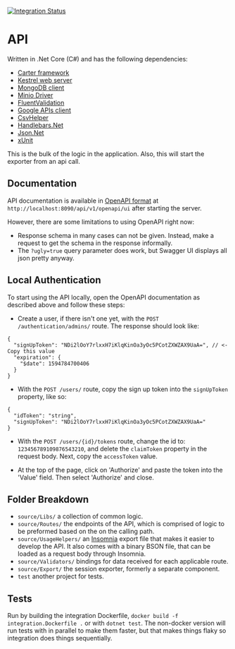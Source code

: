 [![Integration Status](https://github.com/jhburns/ExperienceCapture/workflows/API/badge.svg)](https://github.com/jhburns/ExperienceCapture/actions?query=workflow%3A%22API%22)

# API

Written in .Net Core (C#) and has the following dependencies:

- [Carter framework](https://github.com/CarterCommunity/Carter)
- [Kestrel web server](https://docs.microsoft.com/en-us/aspnet/core/fundamentals/servers/kestrel?view=aspnetcore-3.0)
- [MongoDB client](http://mongodb.github.io/mongo-csharp-driver/)
- [Minio Driver](https://github.com/minio/minio-dotnet)
- [FluentValidation](https://fluentvalidation.net/)
- [Google APIs client](https://developers.google.com/api-client-library/dotnet)
- [CsvHelper](https://joshclose.github.io/CsvHelper/)
- [Handlebars.Net](https://github.com/rexm/Handlebars.Net)
- [Json.Net](https://www.newtonsoft.com/json)
- [xUnit](https://xunit.net/)

This is the bulk of the logic in the application. Also, this will start the exporter from an api call.

## Documentation

API documentation is available in [OpenAPI format](https://swagger.io/docs/specification/about/) at `http://localhost:8090/api/v1/openapi/ui` after starting the server.

However, there are some limitations to using OpenAPI right now:

- Response schema in many cases can not be given. Instead, make a request to get the schema in the response informally.
- The `?ugly=true` query parameter does work, but Swagger UI displays all json pretty anyway.

## Local Authentication

To start using the API locally, open the OpenAPI documentation as described above and follow these steps:

- Create a user, if there isn't one yet, with the `POST /authentication/admins/` route. The response should look like:

```text
{
  "signUpToken": "NDi2lOoY7rlxxH7iKlqKinOa3yOc5PCotZXWZAX9UaA=", // <- Copy this value
  "expiration": {
    "$date": 1594784700406
  }
}
```

- With the `POST /users/` route, copy the sign up token into the `signUpToken` property, like so:

```text
{
  "idToken": "string",
  "signUpToken": "NDi2lOoY7rlxxH7iKlqKinOa3yOc5PCotZXWZAX9UaA="
}
```

- With the `POST /users/{id}/tokens` route, change the id to: `123456789109876543210`, and delete the `claimToken` property in the request body. Next, copy the `accessToken` value.

- At the top of the page, click on 'Authorize' and paste the token into the 'Value' field. Then select 'Authorize' and close.

## Folder Breakdown

- `source/Libs/` a collection of common logic.
- `source/Routes/` the endpoints of the API, which is comprised of logic to be preformed based on the on the calling path.
- `source/UsageHelpers/` an [Insomnia](https://insomnia.rest/) export file that makes it easier to develop the API. It also comes with a binary BSON file, that can be loaded as a request body through Insomnia.
- `source/Validators/` bindings for data received for each applicable route.
- `source/Export/` the session exporter, formerly a separate component.
- `test` another project for tests.

## Tests

Run by building the integration Dockerfile, `docker build -f integration.Dockerfile .` or with `dotnet test`. The non-docker version will run tests with in parallel to make them faster, but that makes things flaky so integration does things sequentially.